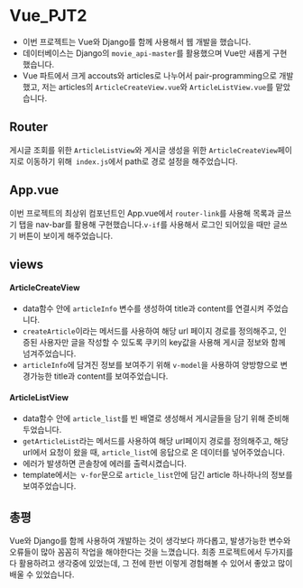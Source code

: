 # Vue_PJT2

- 이번 프로젝트는 Vue와 Django를 함께 사용해서 웹 개발을 했습니다.
- 데이터베이스는 Django의 `movie_api-master`를 활용했으며 Vue만 새롭게 구현했습니다.
- Vue 파트에서 크게 accouts와 articles로 나누어서 pair-programming으로 개발했고, 저는 articles의 `ArticleCreateView.vue`와 `ArticleListView.vue`를 맡았습니다.



## Router

게시글 조회를 위한 `ArticleListView`와 게시글 생성을 위한 `ArticleCreateView`페이지로 이동하기 위해` index.js`에서 path로 경로 설정을 해주었습니다.



## App.vue

이번 프로젝트의 최상위 컴포넌트인 App.vue에서 `router-link`를 사용해 목록과 글쓰기 탭을 nav-bar를 활용해 구현했습니다.`v-if`를 사용해서 로그인 되어있을 때만 글쓰기 버튼이 보이게 해주었습니다.



## views

#### ArticleCreateView

- data함수 안에 `articleInfo` 변수를 생성하여 title과 content를  연결시켜 주었습니다.
- `createArticle`이라는 메서드를 사용하여 해당 url 페이지 경로를 정의해주고, 인증된 사용자만 글을 작성할 수 있도록 쿠키의 key값을 사용해 게시글 정보와 함께 넘겨주었습니다.
- `articleInfo`에 담겨진 정보를 보여주기 위해 `v-model`을 사용하여 양방향으로 변경가능한 title과 content를 보여주었습니다.

#### ArticleListView

- data함수 안에 `article_list`를 빈 배열로 생성해서 게시글들을 담기 위해 준비해두었습니다.
- `getArticleList`라는 메서드를 사용하여 해당 url페이지 경로를 정의해주고, 해당 url에서 요청이 왔을 때, `article_list`에 응답으로 온 데이터를 넣어주었습니다.
- 에러가 발생하면 콘솔창에 에러를 출력시켰습니다.
- template에서는` v-for`문으로 `article_list`안에 담긴 article 하나하나의 정보를 보여주었습니다.



## 총평

Vue와 Django를 함께 사용하여 개발하는 것이 생각보다 까다롭고, 발생가능한 변수와 오류들이 많아 꼼꼼히 작업을 해야한다는 것을 느꼈습니다. 최종 프로젝트에서 두가지를 다 활용하려고 생각중에 있었는데, 그 전에 한번 이렇게 경험해볼 수 있어서 좋았고 많이 배울 수 있었습니다.


